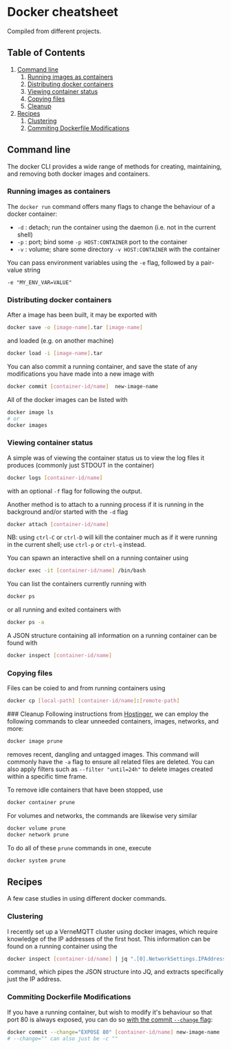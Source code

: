 # Docker cheatsheet
Compiled from different projects.

<!--BEGIN TOC-->
## Table of Contents
1. [Command line](#toc-sub-tag-0)
	1. [Running images as containers](#toc-sub-tag-1)
	2. [Distributing docker containers](#toc-sub-tag-2)
	3. [Viewing container status](#toc-sub-tag-3)
	4. [Copying files](#toc-sub-tag-4)
	5. [Cleanup](#toc-sub-tag-5)
2. [Recipes](#toc-sub-tag-6)
	1. [Clustering](#toc-sub-tag-7)
	2. [Commiting Dockerfile Modifications](#toc-sub-tag-8)
<!--END TOC-->

## Command line <a name="toc-sub-tag-0"></a>
The docker CLI provides a wide range of methods for creating, maintaining, and removing both docker images and containers.

### Running images as containers <a name="toc-sub-tag-1"></a>
The `docker run` command offers many flags to change the behaviour of a docker container:

- `-d` : detach; run the container using the daemon (i.e. not in the current shell)
- `-p` : port; bind some `-p HOST:CONTAINER` port to the container
- `-v` : volume; share some directory `-v HOST:CONTAINER` with the container

You can pass environment variables using the `-e` flag, followed by a pair-value string
```
-e "MY_ENV_VAR=VALUE"
```

### Distributing docker containers <a name="toc-sub-tag-2"></a>
After a image has been built, it may be exported with
```bash
docker save -o [image-name].tar [image-name]
```
and loaded (e.g. on another machine)
```bash
docker load -i [image-name].tar
```

You can also commit a running container, and save the state of any modifications you have made into a new image with
```bash
docker commit [container-id/name]  new-image-name
```

All of the docker images can be listed with
```bash
docker image ls 
# or
docker images
```

### Viewing container status <a name="toc-sub-tag-3"></a>
A simple was of viewing the container status us to view the log files it produces (commonly just STDOUT in the container)
```bash
docker logs [container-id/name]
```
with an optional `-f` flag for following the output.

Another method is to attach to a running process if it is running in the background and/or started with the `-d` flag
```bash
docker attach [container-id/name]
```
NB: using `ctrl-C` or `ctrl-D` will kill the container much as if it were running in the current shell; use `ctrl-p` or `ctrl-q` instead.

You can spawn an interactive shell on a running container using
```bash
docker exec -it [container-id/name] /bin/bash
```

You can list the containers currently running with 
```bash
docker ps 
```
or all running and exited containers with 
```bash
docker ps -a
```

A JSON structure containing all information on a running container can be found with
```bash
docker inspect [container-id/name]
```

### Copying files <a name="toc-sub-tag-4"></a>
Files can be coied to and from running containers using
```bash
docker cp [local-path] [container-id/name]:[remote-path]
```

### Cleanup <a name="toc-sub-tag-5"></a>
Following instructions from [Hostinger](https://www.hostinger.com/tutorials/docker-remove-all-images-tutorial/), we can employ the following commands to clear unneeded containers, images, networks, and more:

```bash
docker image prune
```
removes recent, dangling and untagged images. This command will commonly have the `-a` flag to ensure all related files are deleted. You can also apply filters such as `--filter "until=24h"` to delete images created within a specific time frame.

To remove idle containers that have been stopped, use
```bash
docker container prune
```

For volumes and networks, the commands are likewise very similar
```bash
docker volume prune
docker network prune
```

To do all of these `prune` commands in one, execute
```bash
docker system prune
```

## Recipes <a name="toc-sub-tag-6"></a>
A few case studies in using different docker commands.

### Clustering <a name="toc-sub-tag-7"></a>
I recently set up a VerneMQTT cluster using docker images, which require knowledge of the IP addresses of the first host. This information can be found on a running container using the 
```bash
docker inspect [container-id/name] | jq ".[0].NetworkSettings.IPAddress"
```
command, which pipes the JSON structure into JQ, and extracts specifically just the IP address.


### Commiting Dockerfile Modifications <a name="toc-sub-tag-8"></a>
If you have a running container, but wish to modify it's behaviour so that port 80 is always exposed, you can do so [with the commit `--change` flag](https://docs.docker.com/engine/reference/commandline/commit/):
```bash
docker commit --change="EXPOSE 80" [container-id/name] new-image-name
# --change="" can also just be -c ""
```
